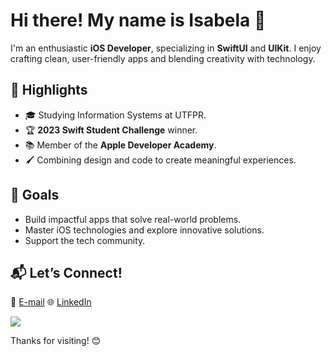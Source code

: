# Hi there! My name is Isabela 👋

I'm an enthusiastic **iOS Developer**, specializing in **SwiftUI** and **UIKit**. I enjoy crafting clean, user-friendly apps and blending creativity with technology.

## 🌟 Highlights
- 🎓 Studying Information Systems at UTFPR.
- 🏆 **2023 Swift Student Challenge** winner.
- 📚 Member of the **Apple Developer Academy**.
- 🖌️ Combining design and code to create meaningful experiences.

## 🚀 Goals
- Build impactful apps that solve real-world problems.
- Master iOS technologies and explore innovative solutions.
- Support the tech community.

## 📬 Let’s Connect!
📩 [E-mail](isabastosj@gmail.com) 🌐 [LinkedIn](https://www.linkedin.com/in/isabelajastrombek/)  

![](https://github-readme-stats.vercel.app/api?username=isabelajastrombek&theme=tokyonight&hide_border=false&include_all_commits=true&count_private=true)<br/>

Thanks for visiting! 😊  
